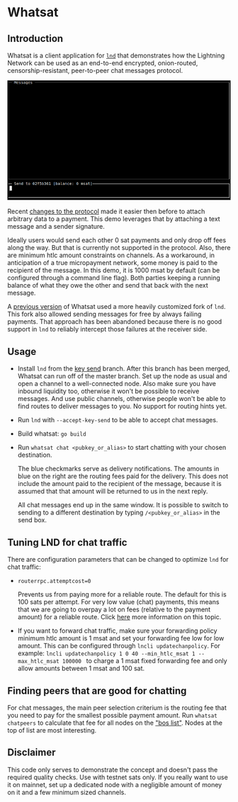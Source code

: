 # Whatsat

## Introduction

Whatsat is a client application for [`lnd`](https://github.com/lightningnetwork/lnd) that demonstrates how the Lightning Network
can be used as an end-to-end encrypted, onion-routed, censorship-resistant, peer-to-peer chat messages protocol.

<img src="whatsat.gif" alt="screencast" width="880" />

Recent [changes to the protocol](https://github.com/lightningnetwork/lightning-rfc/pull/619) made it easier then before to attach arbitrary data to a payment. This demo leverages that by attaching a text message and a sender signature.

Ideally users would send each other 0 sat payments and only drop off fees along the way. But that is currently not supported in the protocol. Also, there are minimum htlc amount constraints on channels. As a workaround, in anticipation of a true micropayment network, some money is paid to the recipient of the message. In this demo, it is 1000 msat by default (can be configured through a command line flag). Both parties keeping a running balance of what they owe the other and send that back with the next message.

A [previous version](https://github.com/joostjager/whatsat/tree/forked-lnd) of Whatsat used a more heavily customized fork of `lnd`. This fork also allowed sending messages for free by always failing payments. That approach has been abandoned because there is no good support in `lnd` to reliably intercept those failures at the receiver side.

## Usage

* Install `lnd` from the [key send](https://github.com/lightningnetwork/lnd/pull/3795) branch. After this branch has been merged, Whatsat can run off of the master branch. Set up the node as usual and open a channel to a well-connected node. Also make sure you have inbound liquidity too, otherwise it won't be possible to receive messages. And use public channels, otherwise people won't be able to find routes to deliver messages to you. No support for routing hints yet.

* Run `lnd` with `--accept-key-send` to be able to accept chat messages.

* Build whatsat: `go build`

* Run `whatsat chat <pubkey_or_alias>` to start chatting with your chosen destination.

  The blue checkmarks serve as delivery notifications. The amounts in blue on the right are the routing fees paid for the delivery. This
  does not include the amount paid to the recipient of the message, because it is assumed that that amount will be returned to us in the
  next reply.

  All chat messages end up in the same window. It is possible to switch to sending to a different destination by typing `/<pubkey_or_alias>` in the send box.

## Tuning LND for chat traffic

There are configuration parameters that can be changed to optimize `lnd` for chat traffic:

* `routerrpc.attemptcost=0`

  Prevents us from paying more for a reliable route. The default for this is 100 sats per attempt. For very low value (chat) payments, this means that we are going to overpay a lot on fees (relative to the payment amount) for a reliable route. Click [here](https://twitter.com/joostjgr/status/1186177262238031872) more information on this topic.

* If you want to forward chat traffic, make sure your forwarding policy minimum htlc amount is 1 msat and set your forwarding fee low for low amount. This can be configured through `lncli updatechanpolicy`. For example: `lncli updatechanpolicy 1 0 40 --min_htlc_msat 1 --max_htlc_msat 100000
` to charge a 1 msat fixed forwarding fee and only allow amounts between 1 msat and 100 sat.

## Finding peers that are good for chatting

For chat messages, the main peer selection criterium is the routing fee that you need to pay for the smallest possible payment amount. Run `whatsat chatpeers` to calculate that fee for all nodes on the ["bos list"](https://nodes.lightning.computer/availability/v1/btc.json). Nodes at the top of list are most interesting.

## Disclaimer

This code only serves to demonstrate the concept and doesn't pass the required quality checks. Use with testnet sats only. If you really want to use it on mainnet, set up a dedicated node with a negligible amount of money on it and a few minimum sized channels.
